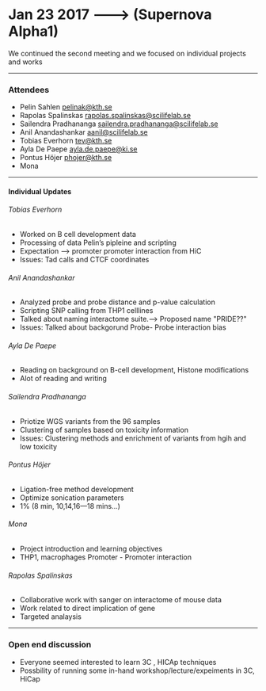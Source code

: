 # Jan 23 2017 ---> (Supernova Alpha1)


We continued the second meeting and we focused on individual projects and works

___


### Attendees
* Pelin Sahlen pelinak@kth.se
* Rapolas Spalinskas rapolas.spalinskas@scilifelab.se
* Sailendra Pradhananga sailendra.pradhananga@scilifelab.se
* Anil Anandashankar aanil@scilifelab.se
* Tobias Everhorn tev@kth.se
* Ayla De Paepe ayla.de.paepe@ki.se
* Pontus Höjer phojer@kth.se
* Mona
  
___

#### Individual Updates

###### Tobias Everhorn

 * Worked on B cell development data
 * Processing of data Pelin’s pipleine and scripting 
 * Expectation —> promoter promoter interaction from HiC
 * Issues: Tad calls and CTCF coordinates 

###### Anil Anandashankar

* Analyzed probe and probe distance and p-value calculation
* Scripting SNP calling from THP1 celllines
* Talked about naming interactome suite.--> Proposed name "PRIDE??"
* Issues: Talked about backgorund Probe- Probe interaction bias 

###### Ayla De Paepe

* Reading on background on B-cell development, Histone modifications
* Alot of reading and writing

###### Sailendra Pradhananga

* Priotize WGS variants from the 96 samples
* Clustering of samples based on toxicity information
* Issues: Clustering methods and enrichment of variants from hgih and low toxicity 

###### Pontus Höjer

* Ligation-free method development
* Optimize sonication parameters 
* 1% (8 min, 10,14,16—18 mins...)

###### Mona 

*  Project introduction and learning objectives
*  THP1, macrophages Promoter - Promoter interaction

###### Rapolas Spalinskas

*  Collaborative work with sanger on interactome of mouse data 
*  Work related to direct implication of gene
*  Targeted analaysis 
___

### Open end discussion 
 
 *  Everyone seemed interested to learn 3C , HICAp techniques
 *  Possbility of running some in-hand workshop/lecture/expeiments in 3C, HiCap


